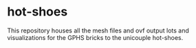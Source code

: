 # hot-shoes

This repository houses all the mesh files and ovf output lots and visualizations for the GPHS bricks to the unicouple hot-shoes.
